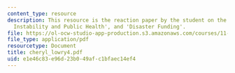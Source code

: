 ```yaml
---
content_type: resource
description: This resource is the reaction paper by the student on the topics 'Climate
  Instability and Public Health', and 'Disaster Funding'.
file: https://ol-ocw-studio-app-production.s3.amazonaws.com/courses/11-941-disaster-vulnerability-and-resilience-spring-2005/e1e46c83e96d23b049afc1bfaec14ef4_cheryl_lowry4.pdf
file_type: application/pdf
resourcetype: Document
title: cheryl_lowry4.pdf
uid: e1e46c83-e96d-23b0-49af-c1bfaec14ef4
---
```

